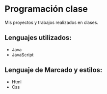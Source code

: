 # Programación clase
Mis proyectos y trabajos realizados en clases.

## Lenguajes utilizados:
- Java
- JavaScript

## Lenguaje de Marcado y estilos:
- Html
- Css

